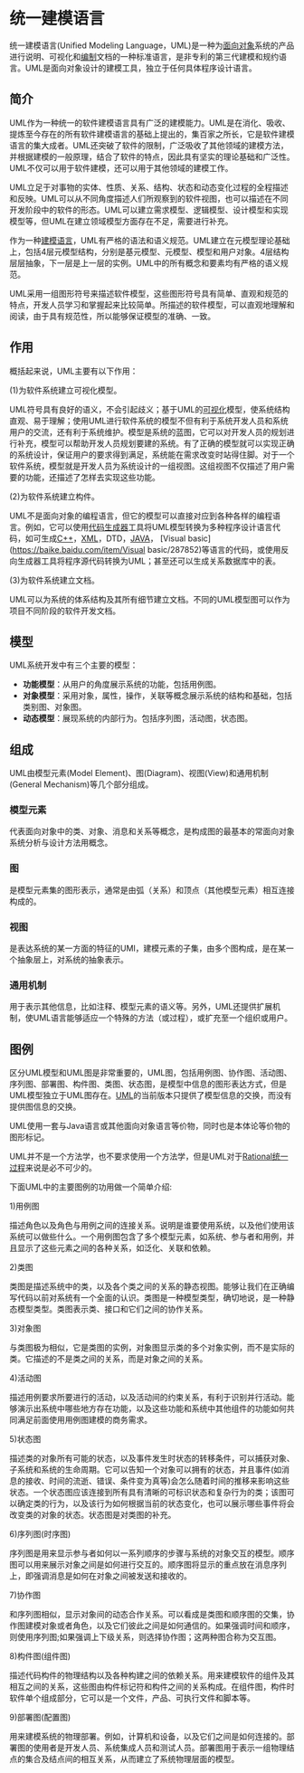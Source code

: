# 统一建模语言

统一建模语言(Unified Modeling Language，UML)是一种为[面向对象](https://baike.baidu.com/item/面向对象/2262089)系统的产品进行说明、可视化和[编制](https://baike.baidu.com/item/编制/9907954)文档的一种标准语言，是非专利的第三代建模和规约语言。UML是面向对象设计的建模工具，独立于任何具体程序设计语言。

## 简介

UML作为一种统一的软件建模语言具有广泛的建模能力。UML是在消化、吸收、提炼至今存在的所有软件建模语言的基础上提出的，集百家之所长，它是软件建模语言的集大成者。UML还突破了软件的限制，广泛吸收了其他领域的建模方法，并根据建模的一般原理，结合了软件的特点，因此具有坚实的理论基础和广泛性。UML不仅可以用于软件建模，还可以用于其他领域的建模工作。 

UML立足于对事物的实体、性质、关系、结构、状态和动态变化过程的全程描述和反映。UML可以从不同角度描述人们所观察到的软件视图，也可以描述在不同开发阶段中的软件的形态。UML可以建立需求模型、逻辑模型、设计模型和实现模型等，但UML在建立领域模型方面存在不足，需要进行补充。

作为一种[建模语言](https://baike.baidu.com/item/建模语言/888028)，UML有严格的语法和语义规范。UML建立在元模型理论基础上，包括4层元模型结构，分别是基元模型、元模型、模型和用户对象。4层结构层层抽象，下一层是上一层的实例。UML中的所有概念和要素均有严格的语义规范。

UML采用一组图形符号来描述软件模型，这些图形符号具有简单、直观和规范的特点，开发人员学习和掌握起来比较简单。所描述的软件模型，可以直观地理解和阅读，由于具有规范性，所以能够保证模型的准确、一致。

## 作用

概括起来说，UML主要有以下作用：

(1)为软件系统建立可视化模型。

UML符号具有良好的语义，不会引起歧义；基于UML的[可视化](https://baike.baidu.com/item/可视化/1252349)模型，使系统结构直观、易于理解；使用UML进行软件系统的模型不但有利于系统开发人员和系统用户的交流，还有利于系统维护。模型是系统的蓝图，它可以对开发人员的规划进行补充，模型可以帮助开发人员规划要建的系统。有了正确的模型就可以实现正确的系统设计，保证用户的要求得到满足，系统能在需求改变时站得住脚。对于一个软件系统，模型就是开发人员为系统设计的一组视图。这组视图不仅描述了用户需要的功能，还描述了怎样去实现这些功能。

(2)为软件系统建立构件。

UML不是面向对象的编程语言，但它的模型可以直接对应到各种各样的编程语言。例如，它可以使用[代码生成器](https://baike.baidu.com/item/代码生成器/733038)工具将UML模型转换为多种程序设计语言代码，如可生成[C++](https://baike.baidu.com/item/C%2B%2B/99272)，[XML](https://baike.baidu.com/item/XML/86251)，DTD，[JAVA](https://baike.baidu.com/item/JAVA/85979)， [Visual basic](https://baike.baidu.com/item/Visual basic/287852)等语言的代码，或使用反向生成器工具将程序源代码转换为UML；甚至还可以生成关系数据库中的表。

(3)为软件系统建立文档。

UML可以为系统的体系结构及其所有细节建立文档。不同的UML模型图可以作为项目不同阶段的软件开发文档。

## 模型

UML系统开发中有三个主要的模型：

- **功能模型**：从用户的角度展示系统的功能，包括用例图。
- **对象模型**：采用对象，属性，操作，关联等概念展示系统的结构和基础，包括类别图、对象图。
- **动态模型**：展现系统的内部行为。包括序列图，活动图，状态图。 

## 组成

UML由模型元素(Model Element)、图(Diagram)、视图(View)和通用机制(General Mechanism)等几个部分组成。

### 模型元素

代表面向对象中的类、对象、消息和关系等概念，是构成图的最基本的常面向对象系统分析与设计方法用概念。

### 图

是模型元素集的图形表示，通常是由弧（关系）和顶点（其他模型元素）相互连接构成的。

### 视图

是表达系统的某一方面的特征的UMI，建模元素的子集，由多个图构成，是在某一个抽象层上，对系统的抽象表示。

### 通用机制

用于表示其他信息，比如注释、模型元素的语义等。另外，UML还提供扩展机制，使UML语言能够适应一个特殊的方法（或过程），或扩充至一个组织或用户。 

## 图例

区分UML模型和UML图是非常重要的，UML图，包括用例图、协作图、活动图、序列图、部署图、构件图、类图、状态图，是模型中信息的图形表达方式，但是UML模型独立于UML图存在。[UML](https://baike.baidu.com/item/UML)的当前版本只提供了模型信息的交换，而没有提供图信息的交换。

UML使用一套与Java语言或其他面向对象语言等价物，同时也是本体论等价物的图形标记。

UML并不是一个方法学，也不要求使用一个方法学，但是UML对于[Rational统一过程](https://baike.baidu.com/item/Rational统一过程)来说是必不可少的。

下面UML中的主要图例的功用做一个简单介绍:

1)用例图

描述角色以及角色与用例之间的连接关系。说明是谁要使用系统，以及他们使用该系统可以做些什么。一个用例图包含了多个模型元素，如系统、参与者和用例，并且显示了这些元素之间的各种关系，如泛化、关联和依赖。

2)类图

类图是描述系统中的类，以及各个类之间的关系的静态视图。能够让我们在正确编写代码以前对系统有一个全面的认识。类图是一种模型类型，确切地说，是一种静态模型类型。类图表示类、接口和它们之间的协作关系。

3)对象图

与类图极为相似，它是类图的实例，对象图显示类的多个对象实例，而不是实际的类。它描述的不是类之间的关系，而是对象之间的关系。

4)活动图

描述用例要求所要进行的活动，以及活动间的约束关系，有利于识别并行活动。能够演示出系统中哪些地方存在功能，以及这些功能和系统中其他组件的功能如何共同满足前面使用用例图建模的商务需求。

5)状态图

描述类的对象所有可能的状态，以及事件发生时状态的转移条件，可以捕获对象、子系统和系统的生命周期。它可以告知一个对象可以拥有的状态，并且事件(如消息的接收、时间的流逝、错误、条件变为真等)会怎么随着时间的推移来影响这些状态。一个状态图应该连接到所有具有清晰的可标识状态和复杂行为的类；该图可以确定类的行为，以及该行为如何根据当前的状态变化，也可以展示哪些事件将会改变类的对象的状态。状态图是对类图的补充。

6)序列图(时序图)

序列图是用来显示参与者如何以一系列顺序的步骤与系统的对象交互的模型。顺序图可以用来展示对象之间是如何进行交互的。顺序图将显示的重点放在消息序列上，即强调消息是如何在对象之间被发送和接收的。

7)协作图

和序列图相似，显示对象间的动态合作关系。可以看成是类图和顺序图的交集，协作图建模对象或者角色，以及它们彼此之间是如何通信的。如果强调时间和顺序，则使用序列图;如果强调上下级关系，则选择协作图；这两种图合称为交互图。

8)构件图(组件图)

描述代码构件的物理结构以及各种构建之间的依赖关系。用来建模软件的组件及其相互之间的关系，这些图由构件标记符和构件之间的关系构成。在组件图，构件时软件单个组成部分，它可以是一个文件，产品、可执行文件和脚本等。

9)部署图(配置图)

用来建模系统的物理部署。例如，计算机和设备，以及它们之间是如何连接的。部署图的使用者是开发人员、系统集成人员和测试人员。部署图用于表示一组物理结点的集合及结点间的相互关系，从而建立了系统物理层面的模型。